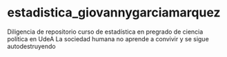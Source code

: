 # estadistica_giovannygarciamarquez
Diligencia de repositorio curso de estadística en pregrado de ciencia política en UdeA
La sociedad humana no aprende a convivir y se sigue autodestruyendo
